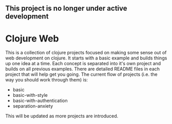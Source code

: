 ## This project is no longer under active development

# Clojure Web

This is a collection of clojure projects focused on making some sense out of web development on clojure.  It starts with a basic example and builds things up one idea at a time.  Each concept is separated into it's own project and builds on all previous examples. There are detailed README files in each project that will help get you going.  The current flow of projects (i.e. the way you should work through them) is:

* basic
* basic-with-style
* basic-with-authentication
* separation-anxiety

This will be updated as more projects are introduced.
